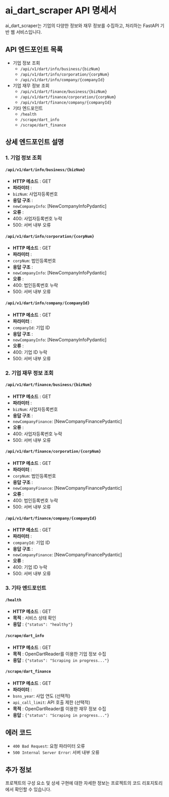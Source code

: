# ai_dart_scraper API 명세서

ai_dart_scraper는 기업의 다양한 정보와 재무 정보를 수집하고, 처리하는 FastAPI 기반 웹 서비스입니다.

## API 엔드포인트 목록

* 기업 정보 조회
  * `/api/v1/dart/info/business/{bizNum}`
  * `/api/v1/dart/info/corporation/{corpNum}`
  * `/api/v1/dart/info/company/{companyId}`
* 기업 재무 정보 조회
  * `/api/v1/dart/finance/business/{bizNum}`
  * `/api/v1/dart/finance/corporation/{corpNum}`
  * `/api/v1/dart/finance/company/{companyId}`
* 기타 엔드포인트
  * `/health`
  * `/scrape/dart_info`
  * `/scrape/dart_finance`

## 상세 엔드포인트 설명

### 1. 기업 정보 조회

#### `/api/v1/dart/info/business/{bizNum}`

* **HTTP 메소드** : GET
* **파라미터** :
* `bizNum`: 사업자등록번호
* **응답 구조** :
* `newCompanyInfo`: [NewCompanyInfoPydantic]
* **오류** :
* 400: 사업자등록번호 누락
* 500: 서버 내부 오류

#### `/api/v1/dart/info/corporation/{corpNum}`

* **HTTP 메소드** : GET
* **파라미터** :
* `corpNum`: 법인등록번호
* **응답 구조** :
* `newCompanyInfo`: [NewCompanyInfoPydantic]
* **오류** :
* 400: 법인등록번호 누락
* 500: 서버 내부 오류

#### `/api/v1/dart/info/company/{companyId}`

* **HTTP 메소드** : GET
* **파라미터** :
* `companyId`: 기업 ID
* **응답 구조** :
* `newCompanyInfo`: [NewCompanyInfoPydantic]
* **오류** :
* 400: 기업 ID 누락
* 500: 서버 내부 오류

### 2. 기업 재무 정보 조회

#### `/api/v1/dart/finance/business/{bizNum}`

* **HTTP 메소드** : GET
* **파라미터** :
* `bizNum`: 사업자등록번호
* **응답 구조** :
* `newCompanyFinance`: [NewCompanyFinancePydantic]
* **오류** :
* 400: 사업자등록번호 누락
* 500: 서버 내부 오류

#### `/api/v1/dart/finance/corporation/{corpNum}`

* **HTTP 메소드** : GET
* **파라미터** :
* `corpNum`: 법인등록번호
* **응답 구조** :
* `newCompanyFinance`: [NewCompanyFinancePydantic]
* **오류** :
* 400: 법인등록번호 누락
* 500: 서버 내부 오류

#### `/api/v1/dart/finance/company/{companyId}`

* **HTTP 메소드** : GET
* **파라미터** :
* `companyId`: 기업 ID
* **응답 구조** :
* `newCompanyFinance`: [NewCompanyFinancePydantic]
* **오류** :
* 400: 기업 ID 누락
* 500: 서버 내부 오류

### 3. 기타 엔드포인트

#### `/health`

* **HTTP 메소드** : GET
* **목적** : 서비스 상태 확인
* **응답** : `{"status": "healthy"}`

#### `/scrape/dart_info`

* **HTTP 메소드** : GET
* **목적** : OpenDartReader를 이용한 기업 정보 수집
* **응답** : `{"status": "Scraping in progress..."}`

#### `/scrape/dart_finance`

* **HTTP 메소드** : GET
* **파라미터** :
* `bsns_year`: 사업 연도 (선택적)
* `api_call_limit`: API 호출 제한 (선택적)
* **목적** : OpenDartReader를 이용한 재무 정보 수집
* **응답** : `{"status": "Scraping in progress..."}`

## 에러 코드

* `400 Bad Request`: 요청 파라미터 오류
* `500 Internal Server Error`: 서버 내부 오류

## 추가 정보

프로젝트의 구성 요소 및 상세 구현에 대한 자세한 정보는 프로젝트의 코드 리포지토리에서 확인할 수 있습니다.
